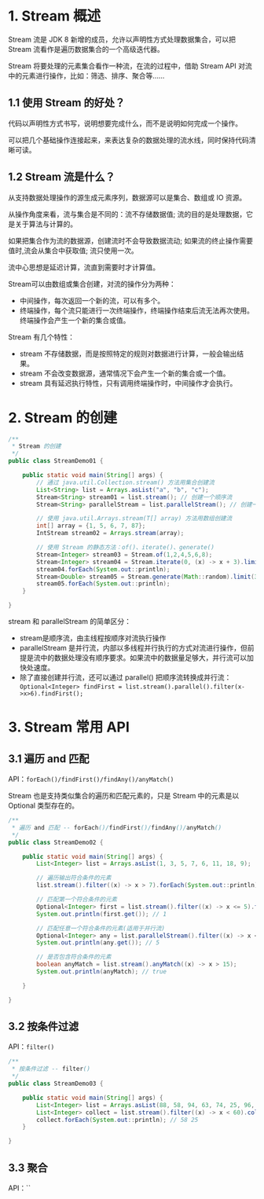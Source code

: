 # 1. Stream 概述
Stream 流是 JDK 8 新增的成员，允许以声明性方式处理数据集合，可以把 Stream 流看作是遍历数据集合的一个高级迭代器。

Stream 将要处理的元素集合看作一种流，在流的过程中，借助 Stream API 对流中的元素进行操作，比如：筛选、排序、聚合等……

## 1.1 使用 Stream 的好处？
代码以声明性方式书写，说明想要完成什么，而不是说明如何完成一个操作。

可以把几个基础操作连接起来，来表达复杂的数据处理的流水线，同时保持代码清晰可读。

## 1.2 Stream 流是什么？
从支持数据处理操作的源生成元素序列，数据源可以是集合、数组或 IO 资源。

从操作角度来看，流与集合是不同的：流不存储数据值; 流的目的是处理数据，它是关于算法与计算的。

如果把集合作为流的数据源，创建流时不会导致数据流动; 如果流的终止操作需要值时,流会从集合中获取值; 流只使用一次。

流中心思想是延迟计算，流直到需要时才计算值。

Stream可以由数组或集合创建，对流的操作分为两种：
* 中间操作，每次返回一个新的流，可以有多个。
* 终端操作，每个流只能进行一次终端操作，终端操作结束后流无法再次使用。终端操作会产生一个新的集合或值。

Stream 有几个特性：
* stream 不存储数据，而是按照特定的规则对数据进行计算，一般会输出结果。
* stream 不会改变数据源，通常情况下会产生一个新的集合或一个值。
* stream 具有延迟执行特性，只有调用终端操作时，中间操作才会执行。

# 2. Stream 的创建
```java
/**
 * Stream 的创建
 */
public class StreamDemo01 {

    public static void main(String[] args) {
        // 通过 java.util.Collection.stream() 方法用集合创建流
        List<String> list = Arrays.asList("a", "b", "c");
        Stream<String> stream01 = list.stream(); // 创建一个顺序流
        Stream<String> parallelStream = list.parallelStream(); // 创建一个并行流

        // 使用 java.util.Arrays.stream(T[] array) 方法用数组创建流
        int[] array = {1, 5, 6, 7, 87};
        IntStream stream02 = Arrays.stream(array);

        // 使用 Stream 的静态方法：of()、iterate()、generate()
        Stream<Integer> stream03 = Stream.of(1,2,4,5,6,8);
        Stream<Integer> stream04 = Stream.iterate(0, (x) -> x + 3).limit(4);
        stream04.forEach(System.out::println);
        Stream<Double> stream05 = Stream.generate(Math::random).limit(3);
        stream05.forEach(System.out::println);
    }

}
```
stream 和 parallelStream 的简单区分： 
* stream是顺序流，由主线程按顺序对流执行操作
* parallelStream 是并行流，内部以多线程并行执行的方式对流进行操作，但前提是流中的数据处理没有顺序要求。如果流中的数据量足够大，并行流可以加快处速度。
* 除了直接创建并行流，还可以通过 parallel() 把顺序流转换成并行流：`Optional<Integer> findFirst = list.stream().parallel().filter(x->x>6).findFirst();`

# 3. Stream 常用 API

## 3.1 遍历 and 匹配
API：`forEach()/findFirst()/findAny()/anyMatch()`

Stream 也是支持类似集合的遍历和匹配元素的，只是 Stream 中的元素是以 Optional 类型存在的。

```java
/**
 * 遍历 and 匹配 -- forEach()/findFirst()/findAny()/anyMatch()
 */
public class StreamDemo02 {

    public static void main(String[] args) {
        List<Integer> list = Arrays.asList(1, 3, 5, 7, 6, 11, 18, 9);

        // 遍历输出符合条件的元素
        list.stream().filter((x) -> x > 7).forEach(System.out::println); // 11 18 9

        // 匹配第一个符合条件的元素
        Optional<Integer> first = list.stream().filter((x) -> x <= 5).findFirst();
        System.out.println(first.get()); // 1

        // 匹配任意一个符合条件的元素(适用于并行流)
        Optional<Integer> any = list.parallelStream().filter((x) -> x <= 5).findAny();
        System.out.println(any.get()); // 5

        // 是否包含符合条件的元素
        boolean anyMatch = list.stream().anyMatch((x) -> x > 15);
        System.out.println(anyMatch); // true

    }

}
```

## 3.2 按条件过滤
API：`filter()`

```java
/**
 * 按条件过滤 -- filter()
 */
public class StreamDemo03 {

    public static void main(String[] args) {
        List<Integer> list = Arrays.asList(88, 58, 94, 63, 74, 25, 96, 100);
        List<Integer> collect = list.stream().filter((x) -> x < 60).collect(Collectors.toList());
        collect.forEach(System.out::println); // 58 25
    }

}
```

## 3.3 聚合
API：``